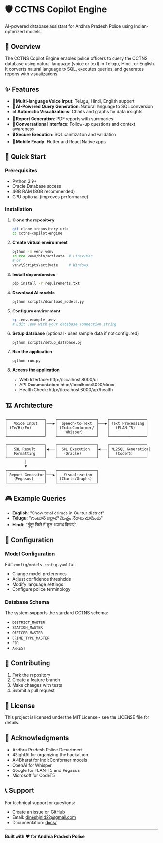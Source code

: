 # 🛡️ CCTNS Copilot Engine

AI-powered database assistant for Andhra Pradesh Police using Indian-optimized models.

## 🎯 Overview

The CCTNS Copilot Engine enables police officers to query the CCTNS database using natural language (voice or text) in Telugu, Hindi, or English. It converts natural language to SQL, executes queries, and generates reports with visualizations.

## ✨ Features

- **🎤 Multi-language Voice Input**: Telugu, Hindi, English support
- **🧠 AI-Powered Query Generation**: Natural language to SQL conversion
- **📊 Automatic Visualizations**: Charts and graphs for data insights
- **📑 Report Generation**: PDF reports with summaries
- **💬 Conversational Interface**: Follow-up questions and context awareness
- **🔒 Secure Execution**: SQL sanitization and validation
- **📱 Mobile Ready**: Flutter and React Native apps

## 🚀 Quick Start

### Prerequisites

- Python 3.9+
- Oracle Database access
- 4GB RAM (8GB recommended)
- GPU optional (improves performance)

### Installation

1. **Clone the repository**
   ```bash
   git clone <repository-url>
   cd cctns-copilot-engine
   ```

2. **Create virtual environment**
   ```bash
   python -m venv venv
   source venv/bin/activate  # Linux/Mac
   # or
   venv\Scripts\activate     # Windows
   ```

3. **Install dependencies**
   ```bash
   pip install -r requirements.txt
   ```

4. **Download AI models**
   ```bash
   python scripts/download_models.py
   ```

5. **Configure environment**
   ```bash
   cp .env.example .env
   # Edit .env with your database connection string
   ```

6. **Setup database** (optional - uses sample data if not configured)
   ```bash
   python scripts/setup_database.py
   ```

7. **Run the application**
   ```bash
   python run.py
   ```

8. **Access the application**
   - Web Interface: http://localhost:8000/ui
   - API Documentation: http://localhost:8000/docs
   - Health Check: http://localhost:8000/api/health

## 🏗️ Architecture

```
┌─────────────────┐    ┌──────────────────┐    ┌─────────────────┐
│   Voice Input   │───▶│  Speech-to-Text  │───▶│ Text Processing │
│ (Te/Hi/En)      │    │ (IndicConformer/ │    │   (FLAN-T5)     │
│                 │    │    Whisper)      │    │                 │
└─────────────────┘    └──────────────────┘    └─────────────────┘
                                                         │
┌─────────────────┐    ┌──────────────────┐    ┌─────────────────┐
│   SQL Result    │◀───│  SQL Execution   │◀───│ NL2SQL Generation│
│   Formatting    │    │   (Oracle)       │    │   (CodeT5)      │
└─────────────────┘    └──────────────────┘    └─────────────────┘
         │
         ▼
┌─────────────────┐    ┌──────────────────┐
│ Report Generator│───▶│   Visualization  │
│   (Pegasus)     │    │ (Charts/Graphs)  │
└─────────────────┘    └──────────────────┘
```


## 🎮 Example Queries

- **English**: "Show total crimes in Guntur district"
- **Telugu**: "గుంటూర్ జిల్లాలో మొత్తం నేరాలు చూపించు"
- **Hindi**: "गुंटूर जिले में कुल अपराध दिखाएं"



## 🔧 Configuration

### Model Configuration
Edit `config/models_config.yaml` to:
- Change model preferences
- Adjust confidence thresholds
- Modify language settings
- Configure police terminology

### Database Schema
The system supports the standard CCTNS schema:
- `DISTRICT_MASTER`
- `STATION_MASTER`
- `OFFICER_MASTER`
- `CRIME_TYPE_MASTER`
- `FIR`
- `ARREST`



## 🤝 Contributing

1. Fork the repository
2. Create a feature branch
3. Make changes with tests
4. Submit a pull request

## 📄 License

This project is licensed under the MIT License - see the LICENSE file for details.

## 🙏 Acknowledgments

- Andhra Pradesh Police Department
- 4SightAI for organizing the hackathon
- AI4Bharat for IndicConformer models
- OpenAI for Whisper
- Google for FLAN-T5 and Pegasus
- Microsoft for CodeT5

## 📞 Support

For technical support or questions:
- Create an issue on GitHub
- Email: dineshjnld22@gmail.com
- Documentation: [docs/](docs/)

---

**Built with ❤️ for Andhra Pradesh Police**
